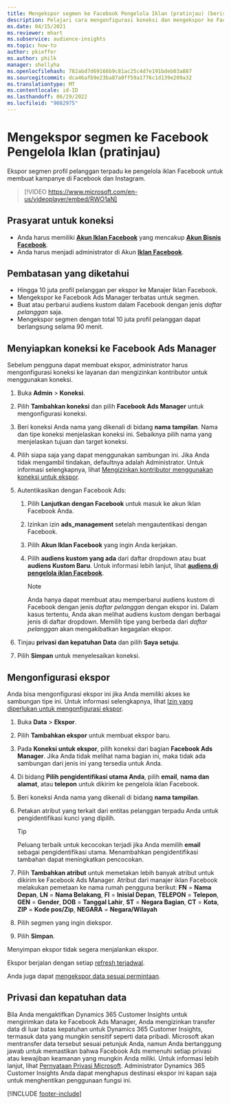 ```yaml
---
title: Mengekspor segmen ke Facebook Pengelola Iklan (pratinjau) (berisi video)
description: Pelajari cara mengonfigurasi koneksi dan mengekspor ke Facebook Ads Manager.
ms.date: 04/15/2021
ms.reviewer: mhart
ms.subservice: audience-insights
ms.topic: how-to
author: pkieffer
ms.author: philk
manager: shellyha
ms.openlocfilehash: 782abd7d69166b9c81ac25c4d7e191bdeb03a887
ms.sourcegitcommit: dca46afb9e23ba87a0ff59a1776c1d139e209a32
ms.translationtype: MT
ms.contentlocale: id-ID
ms.lasthandoff: 06/29/2022
ms.locfileid: "9082975"
---
```

# <a name="export-segments-to-facebook-ads-manager-preview"></a>Mengekspor segmen ke Facebook Pengelola Iklan (pratinjau)

Ekspor segmen profil pelanggan terpadu ke pengelola iklan Facebook untuk membuat kampanye di Facebook dan Instagram.

> [!VIDEO https://www.microsoft.com/en-us/videoplayer/embed/RWO1aN]

## <a name="prerequisites-for-connection"></a>Prasyarat untuk koneksi

- Anda harus memiliki [**Akun Iklan Facebook**](https://www.facebook.com/business/learn/lessons/step-by-step-ads-manager-account) yang mencakup [**Akun Bisnis Facebook**](https://business.facebook.com/).
- Anda harus menjadi administrator di Akun [**Iklan Facebook**](https://www.facebook.com/business/learn/lessons/step-by-step-ads-manager-account).

## <a name="known-limitations"></a>Pembatasan yang diketahui

- Hingga 10 juta profil pelanggan per ekspor ke Manajer Iklan Facebook.
- Mengekspor ke Facebook Ads Manager terbatas untuk segmen.
- Buat atau perbarui audiens kustom dalam Facebook dengan jenis *daftar pelanggan* saja.
- Mengekspor segmen dengan total 10 juta profil pelanggan dapat berlangsung selama 90 menit.

## <a name="set-up-connection-to-facebook-ads-manager"></a>Menyiapkan koneksi ke Facebook Ads Manager

Sebelum pengguna dapat membuat ekspor, administrator harus mengonfigurasi koneksi ke layanan dan mengizinkan kontributor untuk menggunakan koneksi.

1. Buka **Admin** > **Koneksi**.

1. Pilih **Tambahkan koneksi** dan pilih **Facebook Ads Manager** untuk mengonfigurasi koneksi.

1. Beri koneksi Anda nama yang dikenali di bidang **nama tampilan**. Nama dan tipe koneksi menjelaskan koneksi ini. Sebaiknya pilih nama yang menjelaskan tujuan dan target koneksi.

1. Pilih siapa saja yang dapat menggunakan sambungan ini. Jika Anda tidak mengambil tindakan, defaultnya adalah Administrator. Untuk informasi selengkapnya, lihat [Mengizinkan kontributor menggunakan koneksi untuk ekspor](connections.md#allow-contributors-to-use-a-connection-for-exports).

1. Autentikasikan dengan Facebook Ads: 

   1. Pilih **Lanjutkan dengan Facebook** untuk masuk ke akun Iklan Facebook Anda.

   1. Izinkan izin **ads_management** setelah mengautentikasi dengan Facebook.

   1. Pilih **Akun Iklan Facebook** yang ingin Anda kerjakan.

   1. Pilih **audiens kustom yang ada** dari daftar dropdown atau buat **audiens Kustom Baru**. Untuk informasi lebih lanjut, lihat [**audiens di pengelola iklan Facebook**](https://www.facebook.com/business/help/744354708981227?id=2469097953376494).
      > [!NOTE]
      > Anda hanya dapat membuat atau memperbarui audiens kustom di Facebook dengan jenis *daftar pelanggan* dengan ekspor ini. Dalam kasus tertentu, Anda akan melihat audiens kustom dengan berbagai jenis di daftar dropdown. Memilih tipe yang berbeda dari *daftar pelanggan* akan mengakibatkan kegagalan ekspor. 

1. Tinjau **privasi dan kepatuhan Data** dan pilih **Saya setuju**.

1. Pilih **Simpan** untuk menyelesaikan koneksi.

## <a name="configure-an-export"></a>Mengonfigurasi ekspor

Anda bisa mengonfigurasi ekspor ini jika Anda memiliki akses ke sambungan tipe ini. Untuk informasi selengkapnya, lihat [Izin yang diperlukan untuk mengonfigurasi ekspor](export-destinations.md#set-up-a-new-export).

1. Buka **Data** > **Ekspor**.

1. Pilih **Tambahkan ekspor** untuk membuat ekspor baru. 

1. Pada **Koneksi untuk ekspor**, pilih koneksi dari bagian **Facebook Ads Manager**. Jika Anda tidak melihat nama bagian ini, maka tidak ada sambungan dari jenis ini yang tersedia untuk Anda.

1. Di bidang **Pilih pengidentifikasi utama Anda**, pilih **email**, **nama dan alamat**, atau **telepon** untuk dikirim ke pengelola iklan Facebook. 

1. Beri koneksi Anda nama yang dikenali di bidang **nama tampilan**.

1. Petakan atribut yang terkait dari entitas pelanggan terpadu Anda untuk pengidentifikasi kunci yang dipilih.
   > [!TIP]
   > Peluang terbaik untuk kecocokan terjadi jika Anda memilih **email** sebagai pengidentifikasi utama. Menambahkan pengidentifikasi tambahan dapat meningkatkan pencocokan.

1. Pilih **Tambahkan atribut** untuk memetakan lebih banyak atribut untuk dikirim ke Facebook Ads Manager. Atribut dari manajer iklan Facebook melakukan pemetaan ke nama rumah pengguna berikut: **FN** = **Nama Depan**, **LN** = **Nama Belakang**, **FI** = **Inisial Depan**, **TELEPON** = **Telepon**, **GEN** = **Gender**, **DOB** = **Tanggal Lahir**, **ST** = **Negara Bagian**, **CT** = **Kota**, **ZIP** = **Kode pos/Zip**, **NEGARA** = **Negara/Wilayah**

1. Pilih segmen yang ingin diekspor.

1. Pilih **Simpan**.

Menyimpan ekspor tidak segera menjalankan ekspor.

Ekspor berjalan dengan setiap [refresh terjadwal](system.md#schedule-tab). 

Anda juga dapat [mengekspor data sesuai permintaan](export-destinations.md#run-exports-on-demand). 

## <a name="data-privacy-and-compliance"></a>Privasi dan kepatuhan data

Bila Anda mengaktifkan Dynamics 365 Customer Insights untuk mengirimkan data ke Facebook Ads Manager, Anda mengizinkan transfer data di luar batas kepatuhan untuk Dynamics 365 Customer Insights, termasuk data yang mungkin sensitif seperti data pribadi. Microsoft akan mentransfer data tersebut sesuai petunjuk Anda, namun Anda bertanggung jawab untuk memastikan bahwa Facebook Ads memenuhi setiap privasi atau kewajiban keamanan yang mungkin Anda miliki. Untuk informasi lebih lanjut, lihat [Pernyataan Privasi Microsoft](https://go.microsoft.com/fwlink/?linkid=396732).
Administrator Dynamics 365 Customer Insights Anda dapat menghapus destinasi ekspor ini kapan saja untuk menghentikan penggunaan fungsi ini.


[!INCLUDE [footer-include](includes/footer-banner.md)]
